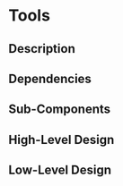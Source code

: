 # Tools

## Description

## Dependencies

## Sub-Components

## High-Level Design

## Low-Level Design
